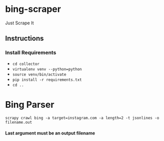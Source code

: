 # bing-scraper
Just Scrape It

## Instructions

### Install Requirements
- ```cd collector```
- ```virtualenv venv --python=python```
- ```source venv/bin/activate```
- ```pip install -r requirements.txt```
- ```cd ..```

# Bing Parser

```scrapy crawl bing -a target=instagram.com -a length=2 -t jsonlines -o filename.out```

#### Last argument must be an output filename
